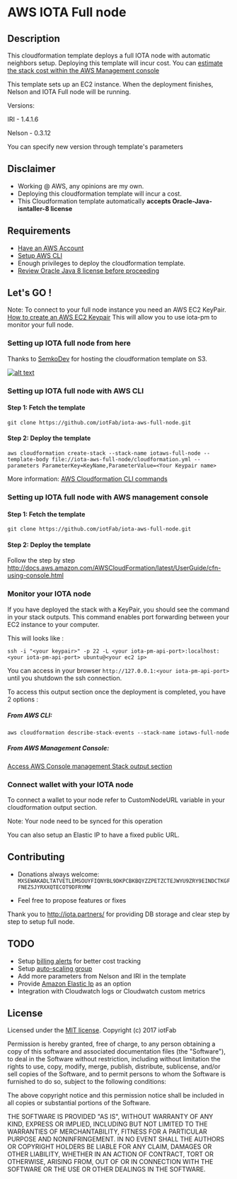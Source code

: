 
# AWS IOTA Full node

## Description 
This cloudformation template deploys a full IOTA node with automatic neighbors setup. 
Deploying this template will incur cost.
You can [estimate the stack cost within the AWS Management console](http://docs.aws.amazon.com/AWSCloudFormation/latest/UserGuide/using-cfn-paying.html)

This template sets up an EC2 instance.
When the deployment finishes, Nelson and IOTA Full node will be running.

Versions:

IRI - 1.4.1.6

Nelson - 0.3.12

You can specify new version through template's parameters

## Disclaimer
- Working @ AWS, any opinions are my own.
- Deploying this cloudformation template will incur a cost. 
- This Cloudformation template automatically **accepts Oracle-Java-isntaller-8 license**

## Requirements

- [Have an AWS Account](http://docs.aws.amazon.com/AWSCloudFormation/latest/UserGuide/cfn-sign-up-for-aws.html)
- [Setup AWS CLI](https://aws.amazon.com/cli/?nc1=h_ls)
- Enough privileges to deploy the cloudformation template.
- [Review Oracle Java 8 license before proceeding](http://www.oracle.com/technetwork/java/javase/terms/license/index.html)

## Let's GO ! 

Note: To connect to your full node instance you need an AWS EC2 KeyPair.
[How to create an AWS EC2 Keypair](http://docs.aws.amazon.com/AWSEC2/latest/UserGuide/ec2-key-pairs.html)
This will allow you to use iota-pm to monitor your full node.


### Setting up IOTA full node from here
Thanks to [SemkoDev](https://semkodev.com/) for hosting the cloudformation template on S3. 


[![alt text](https://s3.amazonaws.com/cloudformation-examples/cloudformation-launch-stack.png)](https://console.aws.amazon.com/cloudformation/home?region=eu-west-1#/stacks/new?stackName=IotaAwsFullNode&templateURL=https://s3-eu-west-1.amazonaws.com/nelson-iri/cloudformation.yml)

### Setting up IOTA full node with AWS CLI 

#### Step 1: Fetch the template
`git clone https://github.com/iotFab/iota-aws-full-node.git`

#### Step 2: Deploy the template 
`aws cloudformation create-stack --stack-name iotaws-full-node --template-body file://iota-aws-full-node/cloudformation.yml --parameters ParameterKey=KeyName,ParameterValue=<Your Keypair name>`

More information:
[AWS Cloudformation CLI commands](http://docs.aws.amazon.com/AWSCloudFormation/latest/UserGuide/cfn-using-cli.html)

### Setting up IOTA full node with AWS management console 

#### Step 1: Fetch the template
`git clone https://github.com/iotFab/iota-aws-full-node.git`

#### Step 2: Deploy the template 
Follow the step by step  http://docs.aws.amazon.com/AWSCloudFormation/latest/UserGuide/cfn-using-console.html

### Monitor your IOTA node

If you have deployed the stack with a KeyPair, you should see the command in your stack outputs. 
This command enables port forwarding between your EC2 instance to your computer. 

This will looks like : 

`ssh -i "<your keypair>" -p 22 -L <your iota-pm-api-port>:localhost:<your iota-pm-api-port> ubuntu@<your ec2 ip>`

You can access in your browser `http://127.0.0.1:<your iota-pm-api-port>` until you shutdown the ssh connection.

To access this output section once the deployment is completed, you have 2 options : 
##### From AWS CLI:
`aws cloudformation describe-stack-events --stack-name iotaws-full-node`

##### From AWS Management Console: 
[Access AWS Console management Stack output section](http://docs.aws.amazon.com/AWSCloudFormation/latest/UserGuide/cfn-console-view-stack-data-resources.html)

### Connect wallet with your IOTA node

To connect a wallet to your node refer to CustomNodeURL variable in your cloudformation output section.

Note: Your node need to be synced for this operation

You can also setup an Elastic IP to have a fixed public URL. 

## Contributing
- Donations always welcome: 
`MXSEWAKADLTATVETLEMSOUYFIQNYBL9DKPCBKBQYZZPETZCTEJWYU9ZRY9EINDCTKGFFNEZSJYRXXQTECOT9DFRYMW`

- Feel free to propose features or fixes


Thank you to http://iota.partners/ for providing DB storage and clear step by step to setup full node.


## TODO
- Setup [billing alerts](http://docs.aws.amazon.com/awsaccountbilling/latest/aboutv2/monitoring-costs.html) for better cost tracking
- Setup [auto-scaling group](http://docs.aws.amazon.com/autoscaling/latest/userguide/AutoScalingGroup.html)
- Add more parameters from Nelson and IRI in the template
- Provide [Amazon Elastic Ip](http://docs.aws.amazon.com/AWSEC2/latest/UserGuide/elastic-ip-addresses-eip.html) as an option 
- Integration with Cloudwatch logs or Cloudwatch custom metrics

## License
Licensed under the [MIT license](https://opensource.org/licenses/mit-license.php).
Copyright (c) 2017 iotFab

Permission is hereby granted, free of charge, to any person obtaining a copy of this software and associated documentation files (the "Software"), to deal in the Software without restriction, including without limitation the rights to use, copy, modify, merge, publish, distribute, sublicense, and/or sell copies of the Software, and to permit persons to whom the Software is furnished to do so, subject to the following conditions:

The above copyright notice and this permission notice shall be included in all copies or substantial portions of the Software.

THE SOFTWARE IS PROVIDED "AS IS", WITHOUT WARRANTY OF ANY KIND, EXPRESS OR IMPLIED, INCLUDING BUT NOT LIMITED TO THE WARRANTIES OF MERCHANTABILITY, FITNESS FOR A PARTICULAR PURPOSE AND NONINFRINGEMENT. IN NO EVENT SHALL THE AUTHORS OR COPYRIGHT HOLDERS BE LIABLE FOR ANY CLAIM, DAMAGES OR OTHER LIABILITY, WHETHER IN AN ACTION OF CONTRACT, TORT OR OTHERWISE, ARISING FROM, OUT OF OR IN CONNECTION WITH THE SOFTWARE OR THE USE OR OTHER DEALINGS IN THE SOFTWARE.
